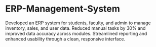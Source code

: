# ERP-Management-System
Developed an ERP system for students, faculty, and admin to manage inventory, sales, and user data.
Reduced manual tasks by 30% and improved data accuracy across modules.
Streamlined reporting and enhanced usability through a clean, responsive interface.
